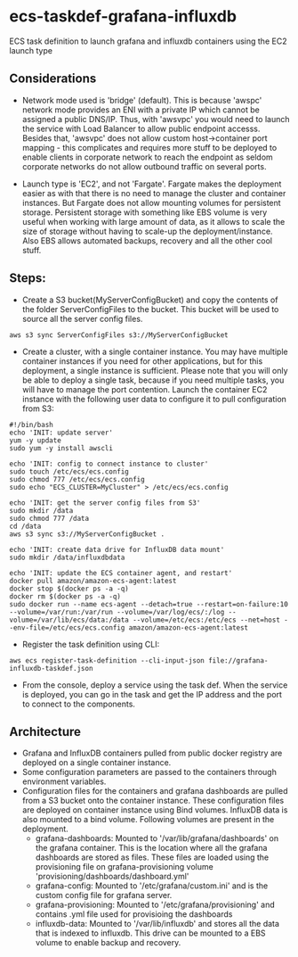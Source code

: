# ecs-taskdef-grafana-influxdb
ECS task definition to launch grafana and influxdb containers using the EC2 launch type

## Considerations
- Network mode used is 'bridge' (default). This is because 'awspc' network mode provides an ENI with a private IP
which cannot be assigned a public DNS/IP. Thus, with 'awsvpc' you would need to launch the service with Load Balancer
to allow public endpoint accesss. Besides that, 'awsvpc' does not allow custom host->container port mapping - this
complicates and requires more stuff to be deployed to enable clients in corporate network to reach the endpoint as
seldom corporate networks do not allow outbound traffic on several ports.

- Launch type is 'EC2', and not 'Fargate'. Fargate makes the deployment easier as with that there is no need to manage
the cluster and container instances. But Fargate does not allow mounting volumes for persistent storage. Persistent
storage with something like EBS volume is very useful when working with large amount of data, as it allows to scale
the size of storage without having to scale-up the deployment/instance. Also EBS allows automated backups, recovery
and all the other cool stuff.


## Steps:
- Create a S3 bucket(MyServerConfigBucket) and copy the contents of the folder ServerConfigFiles to the bucket. This
bucket will be used to source all the server config files.
```
aws s3 sync ServerConfigFiles s3://MyServerConfigBucket
```

- Create a cluster, with a single container instance. You may have multiple container instances if you need for other
applications, but for this deployment, a single instance is sufficient. Please note that you will only be able to
deploy a single task, because if you need multiple tasks, you will have to manage the port contention.
Launch the container EC2 instance with the following user data to configure it to pull configuration from S3:
```
#!/bin/bash
echo 'INIT: update server'
yum -y update
sudo yum -y install awscli

echo 'INIT: config to connect instance to cluster'
sudo touch /etc/ecs/ecs.config
sudo chmod 777 /etc/ecs/ecs.config
sudo echo "ECS_CLUSTER=MyCluster" > /etc/ecs/ecs.config

echo 'INIT: get the server config files from S3'
sudo mkdir /data
sudo chmod 777 /data
cd /data
aws s3 sync s3://MyServerConfigBucket .

echo 'INIT: create data drive for InfluxDB data mount'
sudo mkdir /data/influxdbdata

echo 'INIT: update the ECS container agent, and restart'
docker pull amazon/amazon-ecs-agent:latest
docker stop $(docker ps -a -q)
docker rm $(docker ps -a -q)
sudo docker run --name ecs-agent --detach=true --restart=on-failure:10 --volume=/var/run:/var/run --volume=/var/log/ecs/:/log --volume=/var/lib/ecs/data:/data --volume=/etc/ecs:/etc/ecs --net=host --env-file=/etc/ecs/ecs.config amazon/amazon-ecs-agent:latest
```

- Register the task definition using CLI:
```
aws ecs register-task-definition --cli-input-json file://grafana-influxdb-taskdef.json
```

- From the console, deploy a service using the task def. When the service is deployed, you can go in the task and
get the IP address and the port to connect to the components.


## Architecture
- Grafana and InfluxDB containers pulled from public docker registry are deployed on a single container instance.
- Some configuration parameters are passed to the containers through environment variables.
- Configuration files for the containers and grafana dashboards are pulled from a S3 bucket onto the container instance.
These configuration files are deployed on container instance using Bind volumes. InfluxDB data is also mounted to a
bind volume. Following volumes are present in the deployment.
    - grafana-dashboards: Mounted to '/var/lib/grafana/dashboards' on the grafana container. This is the location
    where all the grafana dashboards are stored as files. These files are loaded using the provisioning file on
    grafana-provisioning volume 'provisioning/dashboards/dashboard.yml'
    - grafana-config: Mounted to '/etc/grafana/custom.ini' and is the custom config file for grafana server.
    - grafana-provisioning: Mounted to '/etc/grafana/provisioning' and contains .yml file used for provisioing the
    dashboards
    - influxdb-data: Mounted to '/var/lib/influxdb' and stores all the data that is indexed to influxdb. This drive
    can be mounted to a EBS volume to enable backup and recovery.

